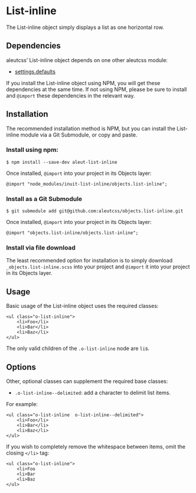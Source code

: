 # List-inline

The List-inline object simply displays a list as one horizontal row.

## Dependencies

aleutcss’ List-inline object depends on one other aleutcss module:

* [settings.defaults](https://github.com/aleutcss/settings.defaults)

If you install the List-inline object using NPM, you will get these dependencies at
the same time. If not using NPM, please be sure to install and `@import` these
dependencies in the relevant way.

## Installation

The recommended installation method is NPM, but you can install the List-inline
module via a Git Submodule, or copy and paste.

### 

### Install using npm:

    $ npm install --save-dev aleut-list-inline


Once installed, `@import` into your project in its Objects layer:

    @import "node_modules/inuit-list-inline/objects.list-inline";

### Install as a Git Submodule

    $ git submodule add git@github.com:aleutcss/objects.list-inline.git

Once installed, `@import` into your project in its Objects layer:

    @import "objects.list-inline/objects.list-inline";

### Install via file download

The least recommended option for installation is to simply download
`_objects.list-inline.scss` into your project and `@import` it into your project in
its Objects layer.

## Usage

Basic usage of the List-inline object uses the required classes:

    <ul class="o-list-inline">
        <li>Foo</li>
        <li>Bar</li>
        <li>Baz</li>
    </ul>

The only valid children of the `.o-list-inline` node are `li`s.

## Options

Other, optional classes can supplement the required base classes:

* `.o-list-inline--delimited`: add a character to delimit list items.

For example:

    <ul class="o-list-inline  o-list-inline--delimited">
        <li>Foo</li>
        <li>Bar</li>
        <li>Baz</li>
    </ul>

If you wish to completely remove the whitespace between items, omit the closing
`</li>` tag:

    <ul class="o-list-inline">
        <li>Foo
        <li>Bar
        <li>Baz
    </ul>
